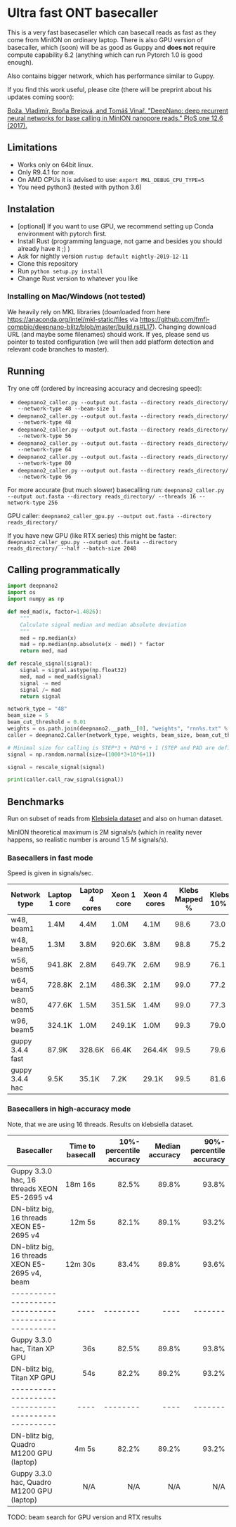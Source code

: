 # Ultra fast ONT basecaller

This is a very fast basecaseller which can basecall reads as fast as they come
from MinION on ordinary laptop.
There is also GPU version of basecaller, which (soon) will be as good as Guppy
and **does not** require compute capability 6.2 (anything which can run Pytorch 1.0 is good enough).

Also contains bigger network, which has performance similar to Guppy.

If you find this work useful, please cite (there will be preprint about his updates coming soon):

[Boža, Vladimír, Broňa Brejová, and Tomáš Vinař. "DeepNano: deep recurrent neural networks for base calling in MinION nanopore reads." PloS one 12.6 (2017).](https://journals.plos.org/plosone/article?id=10.1371/journal.pone.0178751)

## Limitations

* Works only on 64bit linux.
* Only R9.4.1 for now.
* On AMD CPUs it is advised to use: `export MKL_DEBUG_CPU_TYPE=5`
* You need python3 (tested with python 3.6)

## Instalation

* [optional] If you want to use GPU, we recommend setting up Conda environment with pytorch first.
* Install Rust (programming language, not game and besides you should already have it ;) )
* Ask for nightly version `rustup default nightly-2019-12-11`
* Clone this repository
* Run `python setup.py install`
* Change Rust version to whatever you like

### Installing on Mac/Windows (not tested)

We heavily rely on MKL libraries (downloaded from here https://anaconda.org/intel/mkl-static/files via https://github.com/fmfi-compbio/deepnano-blitz/blob/master/build.rs#L17). Changing download URL (and maybe some filenames) should work. If yes, please send us pointer to tested configuration (we will then add platform detection and relevant code branches to master).

## Running

Try one off (ordered by increasing accuracy and decresing speed):

* `deepnano2_caller.py --output out.fasta --directory reads_directory/ --network-type 48 --beam-size 1`
* `deepnano2_caller.py --output out.fasta --directory reads_directory/ --network-type 48`
* `deepnano2_caller.py --output out.fasta --directory reads_directory/ --network-type 56`
* `deepnano2_caller.py --output out.fasta --directory reads_directory/ --network-type 64`
* `deepnano2_caller.py --output out.fasta --directory reads_directory/ --network-type 80`
* `deepnano2_caller.py --output out.fasta --directory reads_directory/ --network-type 96`




For more accurate (but much slower) basecalling run:
`deepnano2_caller.py --output out.fasta --directory reads_directory/ --threads 16 --network-type 256`

GPU caller:
`deepnano2_caller_gpu.py --output out.fasta --directory reads_directory/`

If you have new GPU (like RTX series) this might be faster:
`deepnano2_caller_gpu.py --output out.fasta --directory reads_directory/ --half --batch-size 2048`

## Calling programmatically

```python
import deepnano2
import os
import numpy as np

def med_mad(x, factor=1.4826):
    """
    Calculate signal median and median absolute deviation
    """
    med = np.median(x)
    mad = np.median(np.absolute(x - med)) * factor
    return med, mad

def rescale_signal(signal):
    signal = signal.astype(np.float32)
    med, mad = med_mad(signal)
    signal -= med
    signal /= mad
    return signal

network_type = "48"
beam_size = 5
beam_cut_threshold = 0.01
weights = os.path.join(deepnano2.__path__[0], "weights", "rnn%s.txt" % network_type)
caller = deepnano2.Caller(network_type, weights, beam_size, beam_cut_threshold)

# Minimal size for calling is STEP*3 + PAD*6 + 1 (STEP and PAD are defined in src/lib.rs)
signal = np.random.normal(size=(1000*3+10*6+1))

signal = rescale_signal(signal)

print(caller.call_raw_signal(signal))
```

## Benchmarks

Run on subset of reads from [Klebsiela
dataset](https://github.com/rrwick/Basecalling-comparison/tree/95bf07476f61cda79e6971f20f48c6ac83e634b3)
and also on human dataset.

MinION theoretical maximum is 2M signals/s (which in reality never happens, so realistic number is
around 1.5 M signals/s).

### Basecallers in fast mode

Speed is given in signals/sec.

| Network type        | Laptop 1 core | Laptop 4 cores | Xeon 1 core | Xeon 4 cores | Klebs Mapped % | Klebsiela 10% acc | Klebs median acc | Klebs 90% acc | Human mapped % | Human median acc | Human 90% acc |
|---------------------|---------------|----------------|-------------|--------------|----------------|-------------------|----------------------|-------------------|---------------|------------------|---------------|
| w48, beam1          | 1.4M          | 4.4M           | 1.0M        | 4.1M         | 98.6           | 73.0              | 84.0                 | 88.8              | 84.3           | 80.6             | 86.8          |
| w48, beam5 | 1.3M          | 3.8M           | 920.6K      | 3.8M         | 98.8           | 75.2              | 85.1                 | 89.5              | 84.9           | 81.6             | 87.7          |
| w56, beam5 | 941.8K        | 2.8M           | 649.7K      | 2.6M         | 98.9           | 76.1              | 85.9                 | 90.2              | 86.1           | 82.3             | 88.5          |
| w64, beam5 | 728.8K        | 2.1M           | 486.3K      | 2.1M         | 99.0           | 77.2              | 86.6                 | 90.8              | 85.5           | 83.4             | 89.3          |
| w80, beam5 | 477.6K        | 1.5M           | 351.5K      | 1.4M         | 99.0           | 77.3              | 87.3                 | 91.6              | 86.1           | 84.3             | 89.8          |
| w96, beam5 | 324.1K        | 1.0M           | 249.1K      | 1.0M         | 99.3           | 79.0              | 88.4                 | 92.4              | 87.4           | 85.9             | 91.0          |
| guppy 3.4.4 fast    | 87.9K         | 328.6K         | 66.4K       | 264.4K       | 99.5           | 79.6              | 88.4                 | 92.5              | 89.1           | 85.1             | 91.0          |
| guppy 3.4.4 hac     | 9.5K          | 35.1K          | 7.2K        | 29.1K        | 99.5           | 81.6              | 90.6                 | 94.5              | 89.6           | 87.4             | 93.3          |

### Basecallers in high-accuracy mode

Note, that we are using 16 threads. Results on klebsiella dataset.

| Basecaller                                       | Time to basecall | 10%-percentile accuracy | Median accuracy | 90%-percentile accuracy |
|--------------------------------------------------|             ----:|                --------:|            ----:|                 -------:|
| Guppy 3.3.0 hac, 16 threads XEON E5-2695 v4      | 18m 16s          | 82.5%                   | 89.8%           | 93.8%                   |
| DN-blitz big, 16 threads XEON E5-2695 v4         | 12m 5s           | 82.1%                   | 89.1%           | 93.2%                   |
| DN-blitz big, 16 threads XEON E5-2695 v4, beam   | 12m 30s          | 83.4%                   | 89.8%           | 93.6%                   |
|--------------------------------------------------|              ----|                 --------|             ----|                  -------|
| Guppy 3.3.0 hac, Titan XP GPU                    | 36s              | 82.5%                   | 89.8%           | 93.8%                   |
| DN-blitz big, Titan XP GPU                       | 54s              | 82.2%                   | 89.2%           | 93.2%                   |
|--------------------------------------------------|              ----|                 --------|             ----|                 -------|
| DN-blitz big, Quadro M1200 GPU (laptop)          | 4m 5s            | 82.2%                   | 89.2%           | 93.2%                   |
| Guppy 3.3.0 hac,  Quadro M1200 GPU (laptop)      | N/A              | N/A                     | N/A             | N/A                     |

TODO: beam search for GPU version and RTX results

